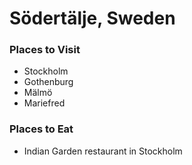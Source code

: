# Södertälje, Sweden

### Places to Visit
  - Stockholm
  - Gothenburg
  - Mälmö
  - Mariefred

### Places to Eat
  - Indian Garden restaurant in Stockholm
